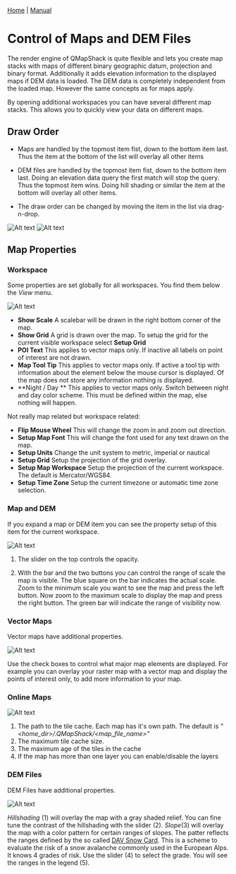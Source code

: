 [Home](Home) | [Manual](DocMain)

# Control of Maps and DEM Files

The render engine of QMapShack is quite flexible and lets you create map stacks with
maps of different binary geographic datum, projection and binary format. Additionally 
it adds elevation information to the displayed maps if DEM data is loaded. The DEM data 
is completely independent from the loaded map. However the same concepts as for maps 
apply.

By opening additional workspaces you can have several different map stacks. This allows 
you to quickly view your data on different maps.

## Draw Order

* Maps are handled by the topmost item fist, down to the bottom item last. Thus 
the item at the bottom of the list will overlay all other items

* DEM files are handled by the topmost item fist, down to the bottom item last. Doing
an elevation data query the first match will stop the query. Thus the topmost item wins. 
Doing hill shading or similar the item at the bottom will overlay all other items.

* The draw order can be changed by moving the item in the list via drag-n-drop.

![Alt text](images/DocControlMapDem/maproom1.png) ![Alt text](images/DocControlMapDem/maproom2.png)

## Map Properties

### Workspace

Some properties are set globally for all workspaces. You find them below the _View_ menu. 

![Alt text](images/DocControlMapDem/maproom3.png)


* **Show Scale** A scalebar will be drawn in the right bottom corner of the map.
* **Show Grid**  A grid is drawn over the map. To setup the grid for the current visible workspace select **Setup Grid**
* **POI Text**   This applies to vector maps only. If inactive all labels on point of interest are not drawn.
* **Map Tool Tip** This applies to vector maps only. If active a tool tip with information about the element below the mouse cursor is displayed. Of the map does not store any information nothing is displayed.
* **Night / Day ** This applies to vector maps only. Switch between night and day color scheme. This must be defined within the map, else nothing will happen.

Not really map related but workspace related:

* **Flip Mouse Wheel** This will change the zoom in and zoom out direction.
* **Setup Map Font** This will change the font used for any text drawn on the map.
* **Setup Units** Change the unit system to metric, imperial or nautical
* **Setup Grid** Setup the projection of the grid overlay.
* **Setup Map Workspace** Setup the projection of the current workspace. The default is Mercator/WGS84.
* **Setup Time Zone** Setup the current timezone or automatic time zone selection.

### Map and DEM

If you expand a map or DEM item you can see the  property setup of this item for the current workspace.

![Alt text](images/DocControlMapDem/maproom5.png)

1. The slider on the top controls the opacity. 

2. With the bar and the two buttons you can control the range of scale the map is visible. The blue square on the bar indicates the actual scale. Zoom to the minimum scale you want to see the map and press the left button. Now zoom to the maximum scale to display the map and press the right button. The green bar will indicate the range of visibility now.

### Vector Maps

Vector maps have additional properties.

![Alt text](images/DocControlMapDem/maproom6.png)

Use the check boxes to control what major map elements are displayed. For example you can overlay your raster map with a vector map and display the points of interest only, to add more information to your map. 

### Online Maps

![Alt text](images/DocControlMapDem/maproom8.png)

1. The path to the tile cache. Each map has it's own path. The default is  _"<home_dir>/.QMapShack/<map_file_name>"_
2. The maximum tile cache size.
3. The maximum age of the tiles in the cache
4. If the map has more than one layer you can enable/disable the layers

### DEM Files

DEM Files have additional properties.

![Alt text](images/DocControlMapDem/maproom7.png)

_Hillshading_ (1) will overlay the map with a gray shaded relief. You can fine tune the contrast of the hillshading with the slider (2). _Slope_(3) will overlay the map with a color pattern for certain ranges of slopes. The patter reflects the ranges defined by the so called [DAV Snow Card](http://www.alpenverein.de/bergsport/sicherheit/skitouren-schneeschuh-sicher-im-schnee/dav-snowcard_aid_10619.html). This is a scheme to evaluate the risk of a snow avalanche commonly used in the European Alps. It knows 4 grades of risk. Use the slider (4) to select the grade. You will see the ranges in the legend (5).
